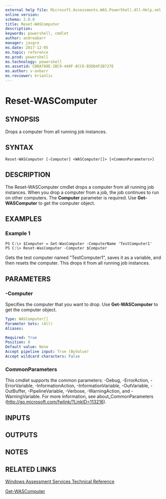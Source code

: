 ```yaml
---
external help file: Microsoft.Assessments.WAS.PowerShell.dll-Help.xml
online version: 
schema: 2.0.0
title: Reset-WASComputer
description: 
keywords: powershell, cmdlet
author: andreabarr
manager: jasgro
ms.date: 2017-12-05
ms.topic: reference
ms.prod: powershell
ms.technology: powershell
ms.assetid: CBBA788E-2BC9-448F-8CC6-B5DD4F2B727E
ms.author: v-anbarr
ms.reviewer: brianlic
---
```


# Reset-WASComputer

## SYNOPSIS
Drops a computer from all running job instances.

## SYNTAX

```
Reset-WASComputer [-Computer] <WASComputer[]> [<CommonParameters>]
```

## DESCRIPTION
The Reset-WASComputer cmdlet drops a computer from all running job instances.
When you drop a computer from a job, the job continues to run on other computers.
The **Computer** parameter is required.
Use **Get-WASComputer** to get the computer object.

## EXAMPLES

### Example 1
```
PS C:\> $Computer = Get-WasComputer -ComputerName 'TestComputer1'
PS C:\> Reset-WasComputer -Computer $Computer
```

Gets the test computer named "TestComputer1", saves it as a variable, and then resets the computer.
This drops it from all running job instances.

## PARAMETERS

### -Computer
Specifies the computer that you want to drop.
Use **Get-WASComputer** to get the computer object.

```yaml
Type: WASComputer[]
Parameter Sets: (All)
Aliases: 

Required: True
Position: 0
Default value: None
Accept pipeline input: True (ByValue)
Accept wildcard characters: False
```

### CommonParameters
This cmdlet supports the common parameters: -Debug, -ErrorAction, -ErrorVariable, -InformationAction, -InformationVariable, -OutVariable, -OutBuffer, -PipelineVariable, -Verbose, -WarningAction, and -WarningVariable. For more information, see about_CommonParameters (http://go.microsoft.com/fwlink/?LinkID=113216).

## INPUTS

## OUTPUTS

## NOTES

## RELATED LINKS

[Windows Assessment Services Technical Reference](http://go.microsoft.com/fwlink/?LinkId=215628)

[Get-WASComputer](./Get-WASComputer.md)

